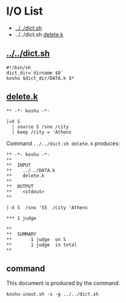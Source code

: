 # I/O List

- [../../dict.sh](#dictsh)
- ../../dict.sh [delete.k](#deletek)



## [../../dict.sh](../../dict.sh)

```
#!/bin/sh
dict_dir=`dirname $0`
koshu $dict_dir/DATA.k $*
```



## [delete.k](delete.k)

```
** -*- koshu -*-

|=X S
  | source S /sno /city
  | keep /city = 'Athens
```

Command `../../dict.sh delete.k` produces:

```
** -*- koshu -*-
**
**  INPUT
**    ../../DATA.k
**    delete.k
**
**  OUTPUT
**    <stdout>
**

|-X S  /sno 'S5  /city 'Athens

*** 1 judge 

**
**  SUMMARY
**       1 judge  on S
**       1 judge  in total
**
```



## command

This document is produced by the command:

```
koshu-inout.sh -s -g ../../dict.sh
```
